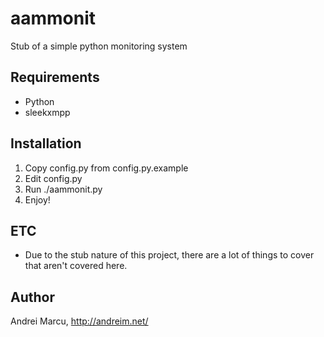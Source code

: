 aammonit
========

Stub of a simple python monitoring system


Requirements
------------
* Python 
* sleekxmpp

Installation
------------
1. Copy config.py from config.py.example
2. Edit config.py
2. Run ./aammonit.py
3. Enjoy!

ETC
---
- Due to the stub nature of this project, there are a lot of things to cover that aren't covered here.



Author
------
Andrei Marcu, http://andreim.net/